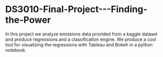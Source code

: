 # DS3010-Final-Project---Finding-the-Power
In this project we analyze emissions data provided from a kaggle dataset and produce regressions and a classification engine. We produce a cool tool for visualizing the regressions with Tableau and Bokeh in a python notebook.
